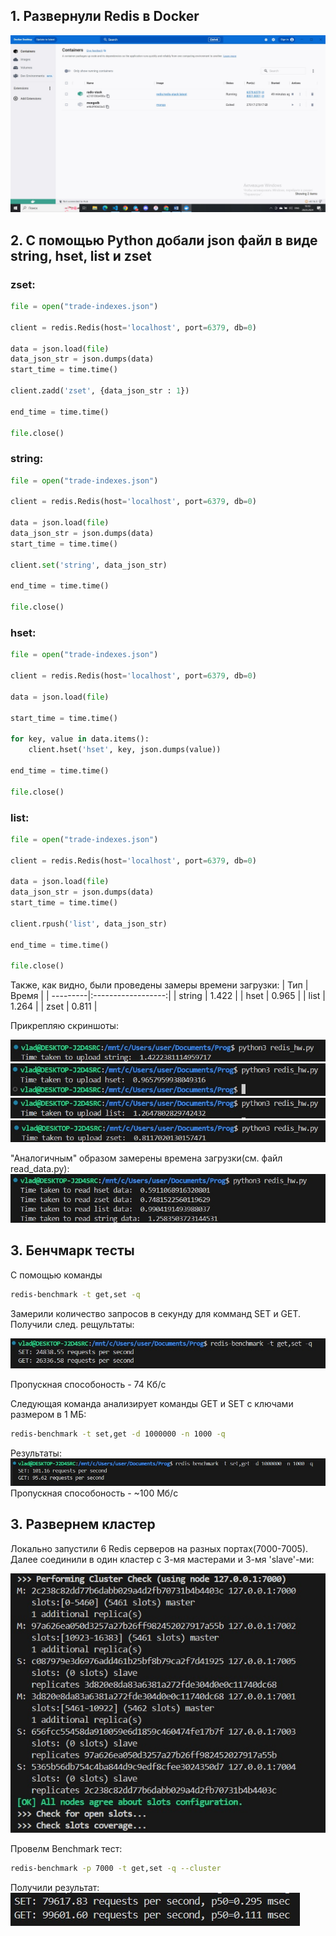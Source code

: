 ## 1. Развернули Redis в Docker
![](Redis_in_docker.jpg)

## 2. С помощью Python добали json файл в виде string, hset, list и zset
### zset:
```python
file = open("trade-indexes.json")

client = redis.Redis(host='localhost', port=6379, db=0)

data = json.load(file)
data_json_str = json.dumps(data)
start_time = time.time()

client.zadd('zset', {data_json_str : 1})

end_time = time.time()

file.close()
```
### string:
```python
file = open("trade-indexes.json")

client = redis.Redis(host='localhost', port=6379, db=0)

data = json.load(file)
data_json_str = json.dumps(data)
start_time = time.time()

client.set('string', data_json_str)

end_time = time.time()

file.close()

```
### hset:
```python
file = open("trade-indexes.json")

client = redis.Redis(host='localhost', port=6379, db=0)

data = json.load(file)

start_time = time.time()

for key, value in data.items():
    client.hset('hset', key, json.dumps(value))

end_time = time.time()

file.close()
```
### list:
```python
file = open("trade-indexes.json")

client = redis.Redis(host='localhost', port=6379, db=0)

data = json.load(file)
data_json_str = json.dumps(data)
start_time = time.time()

client.rpush('list', data_json_str)

end_time = time.time()

file.close()
```

Также, как видно, были проведены замеры времени загрузки:
| Тип      | Время              |
| ---------|:------------------:|
| string   | 1.422              |
| hset     | 0.965              |
| list     | 1.264              |
| zset     | 0.811              |

Прикрепляю скриншоты:

![](time_to_upload_string.jpg)
![](time_tupload_hset.jpg)
![](time_to_upload_list.jpg)
![](time_to_upload_zset.jpg)

"Аналогичным" образом замерены времена загрузки(см. файл read_data.py):
![](time_to_read.jpg)

## 3. Бенчмарк тесты
С помощью команды
```bash
redis-benchmark -t get,set -q
```
Замерили количество запросов в секунду для комманд SET и GET.
Получили след. рещультаты:

![](benchmark_test_for_set_get.jpg)

Пропускная способоность - 74 Кб/с

Следующая команда анализирует команды GET и SET с ключами размером в 1 МБ:
```bash
redis-benchmark -t set,get -d 1000000 -n 1000 -q
```
Результаты:
![](benchmark.jpg)
Пропускная способоность - ~100 Мб/с

## 3. Развернем кластер
Локально запустили 6 Redis серверов на разных портах(7000-7005). Далее соединили в один кластер с 3-мя мастерами и 3-мя 'slave'-ми:

![](get_cluster.jpg)

Провелм Benchmark тест:
```bash
redis-benchmark -p 7000 -t get,set -q --cluster
```
Получили результат:
![](benchmark_cluster.jpg)